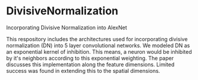 # DivisiveNormalization
Incorporating Divisive Normalization into AlexNet

This respository includes the architectures used for incorporating divisive normalization (DN) into 5 layer convolutional networks. 
We modeled DN as an exponential kernel of inhibition. This means, a neuron would be inhibited by it's neighbors according to this exponential weighting. The paper discusses this implementation along the feature dimensions. Limited success was found in extending this to the spatial dimensions. 
